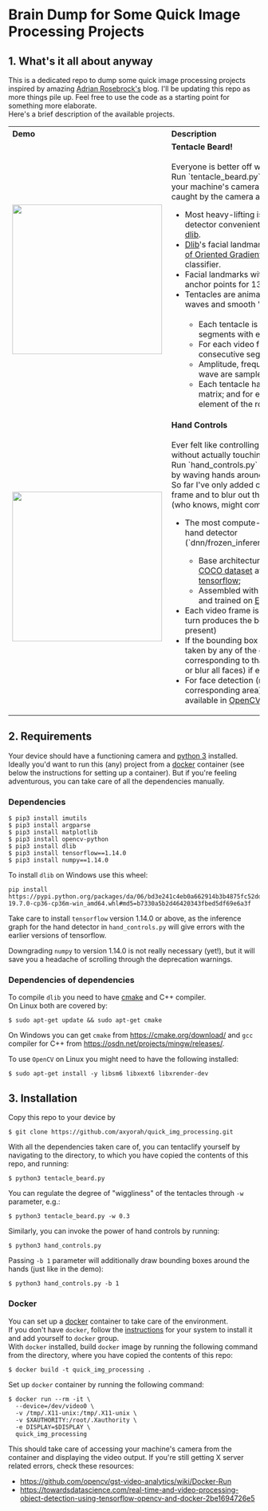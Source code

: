 # Brain Dump for Some Quick Image Processing Projects
## 1. What's it all about anyway

This is a dedicated repo to dump some quick image processing projects inspired by amazing [Adrian Rosebrock's](https://www.pyimagesearch.com/) blog. I'll be updating this repo as more things pile up. Feel free to use the code as a starting point for something more elaborate.<br>
Here's a brief description of the available projects.

<table style="width:100%">
    <tr>
        <th style="text-align:left" width="33%">Demo</th>
        <th style="text-align:left"            >Description</th>
    </tr>
    <tr>
        <td width="33%">
            <img align=left width=300 src="imgs/tentacle_beard.gif"></img>
        </td>
        <td style="text-align:left"> 
            <b>Tentacle Beard!</b>
            <br>
            <br>         
            Everyone is better off with a tentacle beard!<br>
            Run `tentacle_beard.py` to capture a video stream from your machine's camera 
            and give any human-ish individual caught by the camera a fresh new look!
            <br>       
            <ul>
                <li>Most heavy-lifting is done by the 
                    <a href="https://www.pyimagesearch.com/2017/04/03/facial-landmarks-dlib-opencv-python/">facial landmark</a> detector 
                    conveniently available out-of-the-box from <a href="https://pypi.org/project/dlib/"> dlib</a>.</li>
                <li> <a href="https://pypi.org/project/dlib/"> Dlib</a>'s facial landmark detector is based on <a href="https://lear.inrialpes.fr/people/triggs/pubs/Dalal-cvpr05.pdf"> Histogram </a> 
                    <a href="https://www.learnopencv.com/histogram-of-oriented-gradients/"> 
                        of Oriented Gradients</a> (HOG) detector and a 
                    linear <a href="https://en.wikipedia.org/wiki/Support-vector_machine">SVM</a> classifier.                    
                </li>
                <li>Facial landmarks with indices 3-15 
                    (<a href="https://www.researchgate.net/figure/The-68-points-mark-up-used-for-our-annotations-32_fig2_313584884">img</a>) 
                    serve as the anchor points for 13 beard tentacles<br>
                </li>                    
                <li>Tentacles are animated 
                    through the magic of sine-waves and smooth "randomness" of 
                    <a href="https://en.wikipedia.org/wiki/Perlin_noise"> Perlin noise</a>:
                    <br><br>
                    <ul style="list-style-type:circle;">
                        <li>Each tentacle is composed of a series of straight segments 
                            with exponentially decaying length;
                        </li>
                        <li>
                            For each video frame the angles between the consecutive segments 
                            follow simple sine rule;
                        </li>
                        <li>
                            Amplitude, frequency and phase shift of the sine wave 
                            are sampled from the 2D Perlin matrix;
                        </li>
                        <li>
                            Each tentacle has a dedicated row in the Perlin matrix;
                            and for each new video frame the `next` element of the row is selected
                        </li>
                    </ul>
                </li>
            </ul>  
        </td>
    </tr>
    <tr>
        <td width="33%"> 
            <img align=left width=300 src="imgs/hand_controls.gif"></img> 
        </td>
        <td style="text-align:left"> 
            <b>Hand Controls</b>
            <br><br>           
            Ever felt like controlling the video settings of your camera 
            without actually touching the keyboard?<br>
            Run `hand_controls.py` and toggle custom video switches 
            by waving hands around the control buttons!<br>
            So far I've only added control buttons to resize the video frame 
            and to blur out the faces <br>
           (who knows, might come in handy...).
            <br>         
            <ul>
                <li>The most compute-heavy part of this project is the hand detector 
                    (`dnn/frozen_inference_graph_for_hand_detection.pb`): 
                </li>
                    <ul style="list-style-type:circle;">
                        <li>
                            Base architecture: <a href="https://arxiv.org/abs/1512.02325">SSD</a> 
                            <a href="https://arxiv.org/abs/1704.04861">MobileNet V1</a> trained on 
                            <a href="http://cocodataset.org/#home">COCO dataset</a> 
                            available out-of-the-box from 
                            <a href="https://github.com/tensorflow/models/blob/master/research/object_detection/g3doc/detection_model_zoo.md">tensorflow</a>;                            
                        </li>
                        <li>
                            Assembled with 
                            <a href="https://github.com/tensorflow/models/tree/master/research/object_detection">Tensorflow Object Detection API</a> 
                            and trained on 
                            <a href="http://vision.soic.indiana.edu/projects/egohands/">Egohands dataset</a>;
                        </li>
                    </ul>
                <li>Each video frame is fed to the hand detector, 
                    which in turn produces the bounding boxes for the hands
                    (if present)
                </li>
                <li>
                    If the bounding box of a hand overlaps with the area taken by any of the control buttons,
                    the action corresponding to that button 
                    (e.g. resize video frame or blur all faces)
                    if executed                    
                </li>
                <li>
                    For face detection (needed for bluring the corresponding area)
                    I use simple <a href="https://docs.opencv.org/3.4.1/d7/d8b/tutorial_py_face_detection.html">HAAR cascade</a>, 
                    available in <a href="https://github.com/opencv/opencv/tree/master/data/haarcascades">OpenCV</a>.
                </li>
            </ul>
        </td>
    </tr>
</table>





 

## 2. Requirements
Your device should have a functioning camera and [python 3](https://www.python.org/download/releases/3.0/) installed. </br>
Ideally you'd want to run this (any) project from a [docker](https://www.docker.com/) container (see below the instructions for setting up a container). But if you're feeling adventurous, you can take care of all the dependencies manually.

### Dependencies
```
$ pip3 install imutils
$ pip3 install argparse
$ pip3 install matplotlib
$ pip3 install opencv-python
$ pip3 install dlib
$ pip3 install tensorflow==1.14.0
$ pip3 install numpy==1.14.0
```

To install `dlib` on Windows use this wheel:
```
pip install https://pypi.python.org/packages/da/06/bd3e241c4eb0a662914b3b4875fc52dd176a9db0d4a2c915ac2ad8800e9e/dlib-19.7.0-cp36-cp36m-win_amd64.whl#md5=b7330a5b2d46420343fbed5df69e6a3f
```

Take care to install `tensorflow` version 1.14.0 or above, as the inference graph for the hand detector in `hand_controls.py` will give errors with the earlier versions of tensorflow.

Downgrading `numpy` to version 1.14.0 is not really necessary (yet!), but it will save you a headache of scrolling through the deprecation warnings.

### Dependencies of dependencies
To compile `dlib` you need to have [cmake](https://cmake.org/) and C++ compiler.</br>
On Linux both are covered by:
```
$ sudo apt-get update && sudo apt-get cmake
```
On Windows you can get `cmake` from https://cmake.org/download/ and `gcc` compiler for C++ from https://osdn.net/projects/mingw/releases/.

To use `OpenCV` on Linux you might need to have the following installed:
```
$ sudo apt-get install -y libsm6 libxext6 libxrender-dev
```

## 3. Installation
Copy this repo to your device by 
```
$ git clone https://github.com/axyorah/quick_img_processing.git
```

With all the dependencies taken care of, you can tentaclify yourself by navigating to the directory, to which you have copied the contents of this repo, and running:
```
$ python3 tentacle_beard.py
```

You can regulate the degree of "wiggliness" of the tentacles through `-w` parameter, e.g.:
```
$ python3 tentacle_beard.py -w 0.3
```

Similarly, you can invoke the power of hand controls by running:

```
$ python3 hand_controls.py
```

Passing `-b 1` parameter will additionally draw bounding boxes around the hands (just like in the demo):

```
$ python3 hand_controls.py -b 1
```


### Docker
You can set up a [docker](https://www.docker.com/) container to take care of the environment. </br>
If you don't have `docker`, follow the [instructions](https://docs.docker.com/install/) for your system to install it and add yourself to `docker` group.</br>
With `docker` installed, build `docker` image by running the following command from the directory, where you have copied the contents of this repo:
```
$ docker build -t quick_img_processing .
```

Set up `docker` container by running the following command:
```
$ docker run --rm -it \
  --device=/dev/video0 \
  -v /tmp/.X11-unix:/tmp/.X11-unix \
  -v $XAUTHORITY:/root/.Xauthority \
  -e DISPLAY=$DISPLAY \
  quick_img_processing
```

This should take care of accessing your machine's camera from the container and displaying the video output. If you're still getting X server related errors, check these resources:
- https://github.com/opencv/gst-video-analytics/wiki/Docker-Run
- https://towardsdatascience.com/real-time-and-video-processing-object-detection-using-tensorflow-opencv-and-docker-2be1694726e5
  